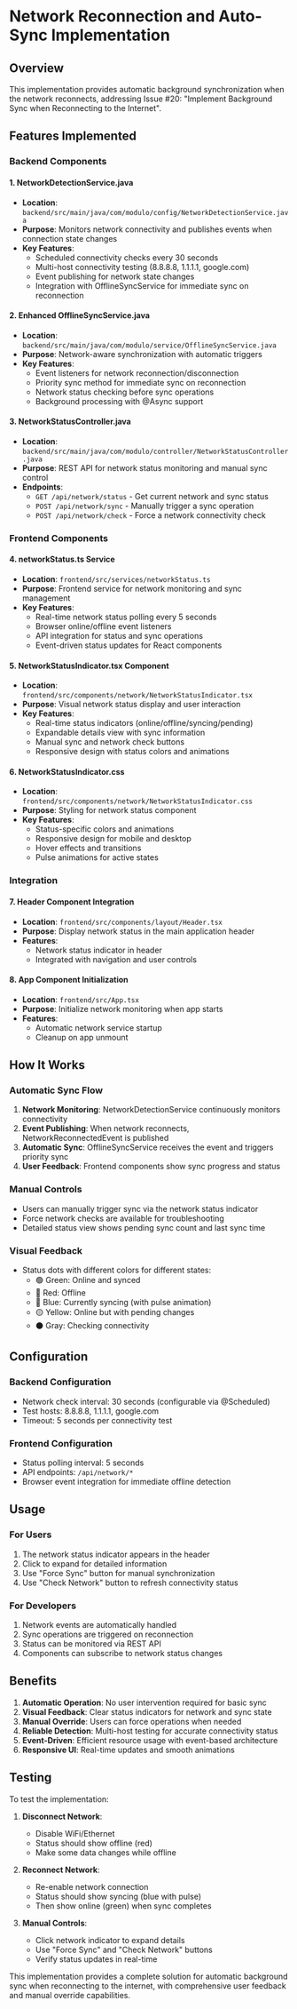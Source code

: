 # Network Reconnection and Auto-Sync Implementation

## Overview
This implementation provides automatic background synchronization when the network reconnects, addressing Issue #20: "Implement Background Sync when Reconnecting to the Internet".

## Features Implemented

### Backend Components

#### 1. NetworkDetectionService.java
- **Location**: `backend/src/main/java/com/modulo/config/NetworkDetectionService.java`
- **Purpose**: Monitors network connectivity and publishes events when connection state changes
- **Key Features**:
  - Scheduled connectivity checks every 30 seconds
  - Multi-host connectivity testing (8.8.8.8, 1.1.1.1, google.com)
  - Event publishing for network state changes
  - Integration with OfflineSyncService for immediate sync on reconnection

#### 2. Enhanced OfflineSyncService.java
- **Location**: `backend/src/main/java/com/modulo/service/OfflineSyncService.java`
- **Purpose**: Network-aware synchronization with automatic triggers
- **Key Features**:
  - Event listeners for network reconnection/disconnection
  - Priority sync method for immediate sync on reconnection
  - Network status checking before sync operations
  - Background processing with @Async support

#### 3. NetworkStatusController.java
- **Location**: `backend/src/main/java/com/modulo/controller/NetworkStatusController.java`
- **Purpose**: REST API for network status monitoring and manual sync control
- **Endpoints**:
  - `GET /api/network/status` - Get current network and sync status
  - `POST /api/network/sync` - Manually trigger a sync operation
  - `POST /api/network/check` - Force a network connectivity check

### Frontend Components

#### 4. networkStatus.ts Service
- **Location**: `frontend/src/services/networkStatus.ts`
- **Purpose**: Frontend service for network monitoring and sync management
- **Key Features**:
  - Real-time network status polling every 5 seconds
  - Browser online/offline event listeners
  - API integration for status and sync operations
  - Event-driven status updates for React components

#### 5. NetworkStatusIndicator.tsx Component
- **Location**: `frontend/src/components/network/NetworkStatusIndicator.tsx`
- **Purpose**: Visual network status display and user interaction
- **Key Features**:
  - Real-time status indicators (online/offline/syncing/pending)
  - Expandable details view with sync information
  - Manual sync and network check buttons
  - Responsive design with status colors and animations

#### 6. NetworkStatusIndicator.css
- **Location**: `frontend/src/components/network/NetworkStatusIndicator.css`
- **Purpose**: Styling for network status component
- **Key Features**:
  - Status-specific colors and animations
  - Responsive design for mobile and desktop
  - Hover effects and transitions
  - Pulse animations for active states

### Integration

#### 7. Header Component Integration
- **Location**: `frontend/src/components/layout/Header.tsx`
- **Purpose**: Display network status in the main application header
- **Features**:
  - Network status indicator in header
  - Integrated with navigation and user controls

#### 8. App Component Initialization
- **Location**: `frontend/src/App.tsx`
- **Purpose**: Initialize network monitoring when app starts
- **Features**:
  - Automatic network service startup
  - Cleanup on app unmount

## How It Works

### Automatic Sync Flow
1. **Network Monitoring**: NetworkDetectionService continuously monitors connectivity
2. **Event Publishing**: When network reconnects, NetworkReconnectedEvent is published
3. **Automatic Sync**: OfflineSyncService receives the event and triggers priority sync
4. **User Feedback**: Frontend components show sync progress and status

### Manual Controls
- Users can manually trigger sync via the network status indicator
- Force network checks are available for troubleshooting
- Detailed status view shows pending sync count and last sync time

### Visual Feedback
- Status dots with different colors for different states:
  - 🟢 Green: Online and synced
  - 🔴 Red: Offline
  - 🔵 Blue: Currently syncing (with pulse animation)
  - 🟡 Yellow: Online but with pending changes
  - ⚫ Gray: Checking connectivity

## Configuration

### Backend Configuration
- Network check interval: 30 seconds (configurable via @Scheduled)
- Test hosts: 8.8.8.8, 1.1.1.1, google.com
- Timeout: 5 seconds per connectivity test

### Frontend Configuration
- Status polling interval: 5 seconds
- API endpoints: `/api/network/*`
- Browser event integration for immediate offline detection

## Usage

### For Users
1. The network status indicator appears in the header
2. Click to expand for detailed information
3. Use "Force Sync" button for manual synchronization
4. Use "Check Network" button to refresh connectivity status

### For Developers
1. Network events are automatically handled
2. Sync operations are triggered on reconnection
3. Status can be monitored via REST API
4. Components can subscribe to network status changes

## Benefits

1. **Automatic Operation**: No user intervention required for basic sync
2. **Visual Feedback**: Clear status indicators for network and sync state
3. **Manual Override**: Users can force operations when needed
4. **Reliable Detection**: Multi-host testing for accurate connectivity status
5. **Event-Driven**: Efficient resource usage with event-based architecture
6. **Responsive UI**: Real-time updates and smooth animations

## Testing

To test the implementation:

1. **Disconnect Network**: 
   - Disable WiFi/Ethernet
   - Status should show offline (red)
   - Make some data changes while offline

2. **Reconnect Network**: 
   - Re-enable network connection
   - Status should show syncing (blue with pulse)
   - Then show online (green) when sync completes

3. **Manual Controls**: 
   - Click network indicator to expand details
   - Use "Force Sync" and "Check Network" buttons
   - Verify status updates in real-time

This implementation provides a complete solution for automatic background sync when reconnecting to the internet, with comprehensive user feedback and manual override capabilities.
